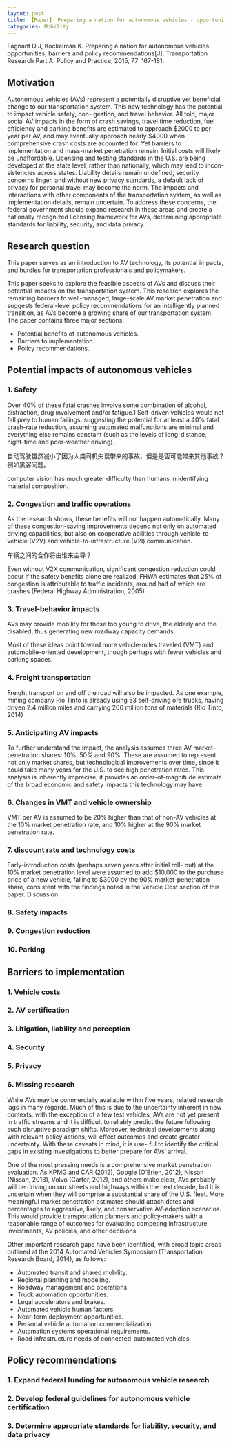 ```yaml
---
layout: post
title: 【Paper】 Preparing a nation for autonomous vehicles - opportunities, barriers and policy recommendations
categories: Mobility
---
```


Fagnant D J, Kockelman K. Preparing a nation for autonomous vehicles: opportunities, barriers and policy recommendations[J]. Transportation Research Part A: Policy and Practice, 2015, 77: 167-181.

## Motivation

Autonomous vehicles (AVs) represent a potentially disruptive yet beneficial change to our transportation system. This new technology has the potential to impact vehicle safety, con- gestion, and travel behavior. All told, major social AV impacts in the form of crash savings, travel time reduction, fuel efficiency and parking benefits are estimated to approach $2000 to per year per AV, and may eventually approach nearly $4000 when comprehensive crash costs are accounted for. Yet barriers to implementation and mass-market penetration remain. Initial costs will likely be unaffordable. Licensing and testing standards in the U.S. are being developed at the state level, rather than nationally, which may lead to incon- sistencies across states. Liability details remain undefined, security concerns linger, and without new privacy standards, a default lack of privacy for personal travel may become the norm. The impacts and interactions with other components of the transportation system, as well as implementation details, remain uncertain. To address these concerns, the federal government should expand research in these areas and create a nationally recognized licensing framework for AVs, determining appropriate standards for liability, security, and data privacy.

## Research question

This paper serves as an introduction to AV technology, its potential impacts, and hurdles for transportation professionals and policymakers.

This paper seeks to explore the feasible aspects of AVs and discuss their potential impacts on the transportation system.
This research explores the remaining barriers to well-managed, large-scale AV market penetration and suggests federal-level policy recommendations for an intelligently planned transition, as AVs become a growing share of our transportation system. The paper contains three major sections:

- Potential benefits of autonomous vehicles. 
- Barriers to implementation. 
- Policy recommendations.

## Potential impacts of autonomous vehicles

### 1. Safety

Over 40% of these fatal crashes involve some combination of alcohol, distraction, drug involvement and/or fatigue.1
Self-driven vehicles would not fall prey to human failings, suggesting the potential for at least a 40% fatal crash-rate reduction, assuming automated malfunctions are minimal and everything else remains constant (such as the levels of long-distance, night-time and poor-weather driving). 

自动驾驶虽然减小了因为人类司机失误带来的事故，但是是否可能带来其他事故？例如黑客问题。

computer vision has much greater difficulty than humans in identifying material composition. 

### 2. Congestion and traffic operations

As the research shows, these benefits will not happen automatically. Many of these congestion-saving improvements
depend not only on automated driving capabilities, but also on cooperative abilities through vehicle-to-vehicle (V2V) and vehicle-to-infrastructure (V2I) communication. 

车辆之间的合作将由谁来主导？

Even without V2X communication, significant congestion reduction could occur if the safety benefits alone are realized. FHWA estimates that 25% of congestion is attributable to traffic incidents, around half of which are crashes (Federal Highway Administration, 2005).

### 3. Travel-behavior impacts

AVs may provide mobility for those too young to drive, the elderly and the disabled, thus generating new roadway capacity demands.

Most of these ideas point toward more vehicle-miles traveled (VMT) and automobile-oriented development, though perhaps with fewer vehicles and parking spaces. 

### 4. Freight transportation

Freight transport on and off the road will also be impacted. As one example, mining company Rio Tinto is already using 53 self-driving ore trucks, having driven 2.4 million miles and carrying 200 million tons of materials (Rio Tinto, 2014)

### 5. Anticipating AV impacts

To further understand the impact, the analysis assumes three AV market-penetration shares: 10%, 50% and 90%. These are assumed to represent not only market shares, but technological improvements over time, since it could take many years for the U.S. to see high penetration rates. This analysis is inherently imprecise, it provides an order-of-magnitude estimate of the broad economic and safety impacts this technology may have.

### 6. Changes in VMT and vehicle ownership

VMT per AV is assumed to be 20% higher than that of non-AV vehicles at the 10% market penetration rate, and 10% higher
at the 90% market penetration rate.

### 7. discount rate and technology costs

Early-introduction costs (perhaps seven years after initial roll- out) at the 10% market penetration level were assumed to add $10,000 to the purchase price of a new vehicle, falling to $3000 by the 90% market-penetration share, consistent with the findings noted in the Vehicle Cost section of this paper. Discussion

### 8. Safety impacts

### 9. Congestion reduction

### 10. Parking

## Barriers to implementation

### 1. Vehicle costs

### 2. AV certification

### 3. Litigation, liability and perception

### 4. Security

### 5. Privacy

### 6. Missing research

While AVs may be commercially available within five years, related research lags in many regards. Much of this is due to
the uncertainty inherent in new contexts: with the exception of a few test vehicles, AVs are not yet present in traffic streams and it is difficult to reliably predict the future following such disruptive paradigm shifts. Moreover, technical developments along with relevant policy actions, will effect outcomes and create greater uncertainty. With these caveats in mind, it is use- ful to identify the critical gaps in existing investigations to better prepare for AVs’ arrival. 

One of the most pressing needs is a comprehensive market penetration evaluation. As KPMG and CAR (2012), Google
(O’Brien, 2012), Nissan (Nissan, 2013), Volvo (Carter, 2012), and others make clear, AVs probably will be driving on our streets and highways within the next decade, but it is uncertain when they will comprise a substantial share of the U.S. fleet. More meaningful market penetration estimates should attach dates and percentages to aggressive, likely, and conservative AV-adoption scenarios. This would provide transportation planners and policy-makers with a reasonable range of outcomes for evaluating competing infrastructure investments, AV policies, and other decisions. 

Other important research gaps have been identified, with broad topic areas outlined at the 2014 Automated Vehicles Symposium (Transportation Research Board, 2014), as follows:

- Automated transit and shared mobility. 
- Regional planning and modeling. 
- Roadway management and operations.
- Truck automation opportunities. 
- Legal accelerators and brakes. 
- Automated vehicle human factors. 
- Near-term deployment opportunities. 
- Personal vehicle automation commercialization. 
- Automation systems operational requirements. 
- Road infrastructure needs of connected-automated vehicles.

## Policy recommendations

### 1. Expand federal funding for autonomous vehicle research

### 2. Develop federal guidelines for autonomous vehicle certification

### 3. Determine appropriate standards for liability, security, and data privacy

